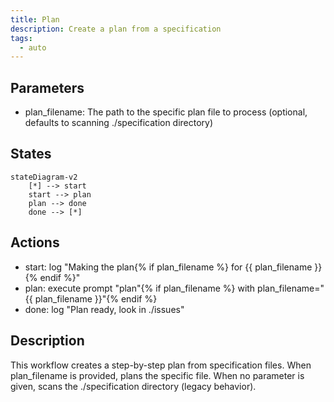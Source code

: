 ```yaml
---
title: Plan
description: Create a plan from a specification
tags:
  - auto
---
```


## Parameters

- plan_filename: The path to the specific plan file to process (optional, defaults to scanning ./specification directory)

## States

```mermaid
stateDiagram-v2
    [*] --> start
    start --> plan
    plan --> done
    done --> [*]
```

## Actions

- start: log "Making the plan{% if plan_filename %} for {{ plan_filename }}{% endif %}"
- plan: execute prompt "plan"{% if plan_filename %} with plan_filename="{{ plan_filename }}"{% endif %}
- done: log "Plan ready, look in ./issues"

## Description

This workflow creates a step-by-step plan from specification files.
When plan_filename is provided, plans the specific file.
When no parameter is given, scans the ./specification directory (legacy behavior).
